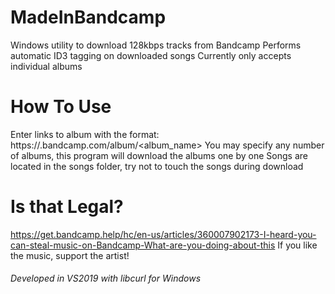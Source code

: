 # MadeInBandcamp
Windows utility to download 128kbps tracks from Bandcamp
Performs automatic ID3 tagging on downloaded songs
Currently only accepts individual albums

# How To Use
Enter links to album with the format:
https://<artist>.bandcamp.com/album/<album_name>
You may specify any number of albums, this program will download the albums one by one
Songs are located in the songs folder, try not to touch the songs during download
  
# Is that Legal?
https://get.bandcamp.help/hc/en-us/articles/360007902173-I-heard-you-can-steal-music-on-Bandcamp-What-are-you-doing-about-this
If you like the music, support the artist!
  
###### Developed in VS2019 with libcurl for Windows
